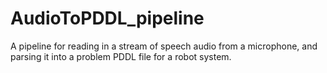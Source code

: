 # AudioToPDDL_pipeline
 A pipeline for reading in a stream of speech audio from a microphone, and parsing it into a problem PDDL file for a robot system.
